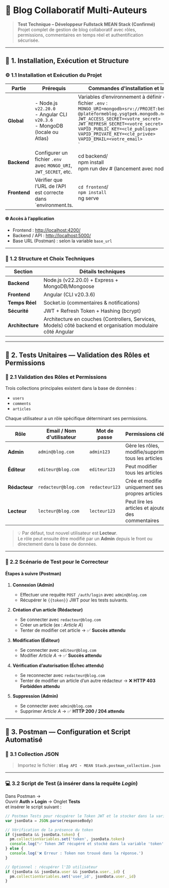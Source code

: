 # 📰 Blog Collaboratif Multi-Auteurs

> **Test Technique – Développeur Fullstack MEAN Stack (Confirmé)**  
> Projet complet de gestion de blog collaboratif avec rôles, permissions, commentaires en temps réel et authentification sécurisée.

---

## 🚀 1. Installation, Exécution et Structure

### ⚙️ 1.1 Installation et Exécution du Projet

| **Partie**   | **Prérequis**                                                                       | **Commandes d'installation et lancement**                                                                                                                                                                                                                                                                                                           |
| ------------ | ----------------------------------------------------------------------------------- | --------------------------------------------------------------------------------------------------------------------------------------------------------------------------------------------------------------------------------------------------------------------------------------------------------------------------------------------------- |
| **Global**   | - Node.js `v22.20.0` <br/> - Angular CLI `v20.3.6` <br/> - MongoDB (locale ou Atlas) | Variables d’environnement à définir dans un fichier `.env` : <br/> `MONGO_URI=mongodb+srv://PROJET:bePeUpyYJV_22S-@plateformeblog.ysgtpek.mongodb.net`<br/>`JWT_ACCESS_SECRET=<votre_secret>`<br/>`JWT_REFRESH_SECRET=<votre_secret>`<br/>`VAPID_PUBLIC_KEY=<clé_publique>`<br/>`VAPID_PRIVATE_KEY=<clé_privée>`<br/>`VAPID_EMAIL=<votre_email>`<br/>` |
| **Backend**  | Configurer un fichier `.env` avec `MONGO_URI`, `JWT_SECRET`, etc.                   | cd backend/<br/>npm install<br/>npm run dev   # (lancement avec nodemon)<br/>                                                                                                                                                                                                                                                           |
| **Frontend** | Vérifier que l’URL de l’API est correcte dans `environment.ts.                     | `cd frontend`/<br/>`npm install`<br/>ng serve<br/>                                                                                                                                                                                                                                                                                          |

#### 🌐 Accès à l’application

- Frontend : [http://localhost:4200/](http://localhost:4200/)
- Backend / API : [http://localhost:5000/](http://localhost:5000/)
- Base URL (Postman) : selon la variable `base_url`

---

### 🧩 1.2 Structure et Choix Techniques

| **Section**      | **Détails techniques**                                                                                      |
| ---------------- | ----------------------------------------------------------------------------------------------------------- |
| **Backend**      | Node.js (v22.20.0) + Express + MongoDB/Mongoose                                                             |
| **Frontend**     | Angular (CLI v20.3.6)                                                                                       |
| **Temps Réel**   | Socket.io (commentaires & notifications)                                                                    |
| **Sécurité**     | JWT + Refresh Token + Hashing (bcrypt)                                                                      |
| **Architecture** | Architecture en couches (Controllers, Services, Models) côté backend et organisation modulaire côté Angular |

---

## 🧪 2. Tests Unitaires — Validation des Rôles et Permissions

### 🔐 2.1 Validation des Rôles et Permissions

Trois collections principales existent dans la base de données :

- `users`
- `comments`
- `articles`

Chaque utilisateur a un rôle spécifique déterminant ses permissions.

| **Rôle**      | **Email / Nom d'utilisateur** | **Mot de passe** | **Permissions clés**                               |
| ------------- | ----------------------------- | ---------------- | -------------------------------------------------- |
| **Admin**     | `admin@blog.com`              | `admin123`       | Gère les rôles, modifie/supprime tous les articles |
| **Éditeur**   | `editeur@blog.com`            | `editeur123`     | Peut modifier tous les articles                    |
| **Rédacteur** | `redacteur@blog.com`          | `redacteur123`   | Crée et modifie uniquement ses propres articles    |
| **Lecteur**   | `lecteur@blog.com`            | `lecteur123`     | Peut lire les articles et ajouter des commentaires |

> 💡 Par défaut, tout nouvel utilisateur est **Lecteur**.  
> Le rôle peut ensuite être modifié par un **Admin** depuis le front ou directement dans la base de données.

---

### 🧾 2.2 Scénario de Test pour le Correcteur

#### Étapes à suivre (Postman)

1. **Connexion (Admin)**

   - Effectuer une requête `POST /auth/login` avec `admin@blog.com`
   - Récupérer le `{{token}}` JWT pour les tests suivants.

2. **Création d’un article (Rédacteur)**

   - Se connecter avec `redacteur@blog.com`
   - Créer un article (ex : _Article A_)
   - Tenter de modifier cet article → ✅ **Succès attendu**

3. **Modification (Éditeur)**

   - Se connecter avec `editeur@blog.com`
   - Modifier _Article A_ → ✅ **Succès attendu**

4. **Vérification d’autorisation (Échec attendu)**

   - Se reconnecter avec `redacteur@blog.com`
   - Tenter de modifier un article d’un autre rédacteur → ❌ **HTTP 403 Forbidden attendu**

5. **Suppression (Admin)**
   - Se connecter avec `admin@blog.com`
   - Supprimer _Article A_ → ✅ **HTTP 200 / 204 attendu**

---

## 🧰 3. Postman — Configuration et Script Automatisé

### 📁 3.1 Collection JSON

> Importez le fichier : **`Blog API - MEAN Stack.postman_collection.json`**

---

### 💻 3.2 Script de Test (à insérer dans la requête _Login_)

Dans Postman →  
Ouvrir **Auth > Login** → Onglet **Tests**  
et insérer le script suivant :

```javascript
// Postman Tests pour récupérer le Token JWT et le stocker dans la variable d'environnement
var jsonData = JSON.parse(responseBody)

// Vérification de la présence du token
if (jsonData && jsonData.token) {
  pm.collectionVariables.set('token', jsonData.token)
  console.log("✅ Token JWT récupéré et stocké dans la variable 'token'.")
} else {
  console.log('❌ Erreur : Token non trouvé dans la réponse.')
}

// Optionnel : récupérer l'ID utilisateur
if (jsonData && jsonData.user && jsonData.user._id) {
  pm.collectionVariables.set('user_id', jsonData.user._id)
}
```
